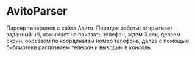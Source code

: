 # AvitoParser
Парсер телефонов с сайта Авито.
Порядок работы: открытвает заданный url, нажимает на показать телефон, ждем 3 сек, делаем скрин, обрезаем по координатам номер телефона, далее с помощью библиотеки распознаем телефон
и выводим в консоль.
